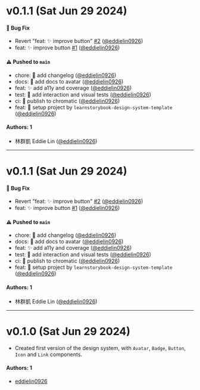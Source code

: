 # v0.1.1 (Sat Jun 29 2024)

#### 🐛 Bug Fix

- Revert "feat: :sparkles: improve button" [#2](https://github.com/eddielin0926/aglaea/pull/2) ([@eddielin0926](https://github.com/eddielin0926))
- feat: :sparkles: improve button [#1](https://github.com/eddielin0926/aglaea/pull/1) ([@eddielin0926](https://github.com/eddielin0926))

#### ⚠️ Pushed to `main`

- chore: :memo: add changelog ([@eddielin0926](https://github.com/eddielin0926))
- docs: :memo: add docs to avatar ([@eddielin0926](https://github.com/eddielin0926))
- feat: :sparkles: add a11y and coverage ([@eddielin0926](https://github.com/eddielin0926))
- test: :test_tube: add interaction and visual tests ([@eddielin0926](https://github.com/eddielin0926))
- ci: :construction_worker: publish to chromatic ([@eddielin0926](https://github.com/eddielin0926))
- feat: :tada: setup project by `learnstorybook-design-system-template` ([@eddielin0926](https://github.com/eddielin0926))

#### Authors: 1

- 林群凱 Eddie Lin ([@eddielin0926](https://github.com/eddielin0926))

---

# v0.1.1 (Sat Jun 29 2024)

#### 🐛 Bug Fix

- Revert "feat: :sparkles: improve button" [#2](https://github.com/eddielin0926/aglaea/pull/2) ([@eddielin0926](https://github.com/eddielin0926))
- feat: :sparkles: improve button [#1](https://github.com/eddielin0926/aglaea/pull/1) ([@eddielin0926](https://github.com/eddielin0926))

#### ⚠️ Pushed to `main`

- chore: :memo: add changelog ([@eddielin0926](https://github.com/eddielin0926))
- docs: :memo: add docs to avatar ([@eddielin0926](https://github.com/eddielin0926))
- feat: :sparkles: add a11y and coverage ([@eddielin0926](https://github.com/eddielin0926))
- test: :test_tube: add interaction and visual tests ([@eddielin0926](https://github.com/eddielin0926))
- ci: :construction_worker: publish to chromatic ([@eddielin0926](https://github.com/eddielin0926))
- feat: :tada: setup project by `learnstorybook-design-system-template` ([@eddielin0926](https://github.com/eddielin0926))

#### Authors: 1

- 林群凱 Eddie Lin ([@eddielin0926](https://github.com/eddielin0926))

---

# v0.1.0 (Sat Jun 29 2024)

- Created first version of the design system, with `Avatar`, `Badge`, `Button`, `Icon` and `Link` components.

#### Authors: 1

- [eddielin0926](https://github.com/eddielin0926)

